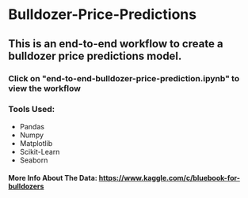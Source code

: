 # Bulldozer-Price-Predictions

## This is an end-to-end workflow to create a bulldozer price predictions model.

### Click on "end-to-end-bulldozer-price-prediction.ipynb" to view the workflow

### Tools Used:
- Pandas
- Numpy
- Matplotlib
- Scikit-Learn
- Seaborn

#### More Info About The Data: https://www.kaggle.com/c/bluebook-for-bulldozers

